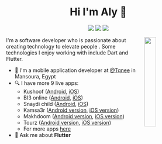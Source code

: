 
<h1 align="center">Hi I'm Aly 👋</h1>
<p align="center">
    <a href="https://twitter.com/alzoldik"><img src="https://img.shields.io/badge/twitter-%231FA1F1?style=flat&logo=twitter&logoColor=white"/></a>
    <a href="https://www.linkedin.com/in/alzoldik/"><img src="https://img.shields.io/badge/linkedin-%230177B5?style=flat&logo=linkedin&logoColor=white"/></a>
    <a href="https://www.instagram.com/alzoldik_/"><img src="https://img.shields.io/badge/instagram-%23E4415F?style=flat&logo=instagram&logoColor=white"/></a>
  </p>
  
  <img src="https://www.codemade.io/wp-content/uploads/2018/04/hire-angularjs-developers-offshore-angularjs-programmers-152343160384kng.png" align="right" width="25%"/>

I'm a software developer who is passionate about creating technology to elevate people . Some technologies I enjoy working with include Dart and Flutter.

- 🔭 I'm a mobile application developer at [@Tqnee](https://www.tqnee.com.sa/) in Mansoura, Egypt
- 🔍 I have more 9 live apps: 
   - Kushoof ([Android](https://play.google.com/store/apps/details?id=com.tqnee.kushoof), [iOS](https://apps.apple.com/us/app/%D9%83%D8%B4%D9%88%D9%81/id1522198829))
   - BI3 online ([Android](https://play.google.com/store/apps/details?id=io.rnlab.BI3), [iOS](https://apps.apple.com/us/app/%D8%A8%D9%8A%D8%B9%D8%A7%D9%88%D9%86%D9%84%D8%A7%D9%8A%D9%86/id1575979530))
   - Snaydi child ([Android](https://play.google.com/store/apps/details?id=com.tqnee.sanaydiparent), [iOS](https://apps.apple.com/us/app/id1476991744))
   - Kamsa3r  ([Android version](https://play.google.com/store/apps/details?id=com.tqnee.kamsa3r), [iOS version](https://apps.apple.com/us/app/%D9%83%D9%85-%D8%B3%D8%B9%D8%B1/id1459809033))
   - Makhdoom   ([Android version](https://play.google.com/store/apps/details?id=com.tqnee.makhdoum), [iOS version](https://apps.apple.com/us/app/%D9%85%D8%AE%D8%AF%D9%88%D9%88%D9%85/id1498378815))
   - Tourz  ([Android version](https://play.google.com/store/apps/details?id=com.tqnee.tourz), [iOS version](https://apps.apple.com/eg/app/tourz/id1509103073))
   - For more apps [here](https://apps.apple.com/us/developer/tqnee/id1439673113?see-all=i-phone-apps)
- 💬 Ask me about **Flutter**
